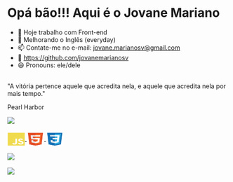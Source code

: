  # Opá bão!!! Aqui é o Jovane Mariano

- 🔭 Hoje trabalho com Front-end
- 🌱 Melhorando o Inglês (everyday)
- 📫 Contate-me no e-mail: jovane.marianosv@gmail.com
- 💬 https://github.com/jovanemarianosv
- 😄 Pronouns: ele/dele
<br>
"A vitória pertence aquele que acredita nela, e aquele que acredita nela por mais tempo."

Pearl Harbor

<div>
  <a href="https://github.com/jovanemarianosv">
  <img height="180em" src="https://github-readme-stats.vercel.app/api?username=jovanemarianosv&show_icons=true&theme=dark&include_all_commits=true&count_private=true"/>
</div>

 <div style="display: inline_block"><br>
  <img align="center" alt="Rafa-Js" height="30" width="40" src="https://raw.githubusercontent.com/devicons/devicon/master/icons/javascript/javascript-plain.svg">
  <img align="center" alt="Rafa-HTML" height="30" width="40" src="https://raw.githubusercontent.com/devicons/devicon/master/icons/html5/html5-original.svg">
  <img align="center" alt="Rafa-CSS" height="30" width="40" src="https://raw.githubusercontent.com/devicons/devicon/master/icons/css3/css3-original.svg">
 
</div>
 <br>
 <div>
  <a href="https://www.youtube.com/channel/UCv5_U48FN0T4oNT_S-CgQgA" target="_blank"><img src="https://img.shields.io/badge/YouTube-FF0000?style=for-the-badge&logo=youtube&logoColor=white" target="_blank"></a>
   
  <a href="https://www.linkedin.com/in/jovanemarianosv" target="_blank"><img src="https://img.shields.io/badge/-LinkedIn-%230077B5?style=for-the-badge&logo=linkedin&logoColor=white" target="_blank"></a>   
</div>
